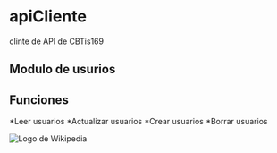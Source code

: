 # apiCliente
clinte de API de CBTis169

## Modulo de usurios

Funciones
--------------
*Leer usuarios
*Actualizar usuarios
*Crear usuarios
*Borrar usuarios

![Logo de Wikipedia](https://upload.wikimedia.org/wikipedia/en/8/80/Wikipedia-logo-v2.svg "Wikipedia logo")
